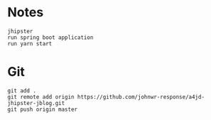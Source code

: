 # Notes

```
jhipster
run spring boot application
run yarn start
```

# Git

```
git add .
git remote add origin https://github.com/johnwr-response/a4jd-jhipster-jblog.git
git push origin master
```
